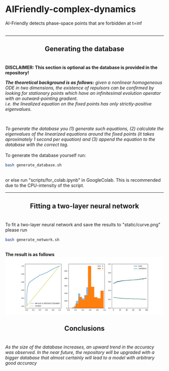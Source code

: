 # AIFriendly-complex-dynamics
AI-Friendly detects phase-space points that are forbidden at t=inf
<br><br>

---
<h2><p align="center"><b>Generating the database</b></p></h2>
<br>
<b>DISCLAIMER: This section is optional as the database is provided in the repository!</b>
<br>

<i><b>The theoretical background is as follows:</b> given a nonlinear homogeneous ODE in two dimensions, the existence of repulsors can be confirmed by looking for stationary points which have an infinitesimal evolution operator with an outward-pointing gradient. 
<br>
i.e. the linealized equation on the fixed points has only strictly-positive eigenvalues. 

<br>

To generate the database you (1) generate such equations, (2) calculate the eigenvalues of the linearized equations around the fixed points (it takes aproximately 1 second per equation) and (3) append the equation to the database with the correct tag. </i>
<br><br>
To generate the database yourself run: 
<br>

```bash
bash generate_database.sh
```
<br>
or else run "scripts/for_colab.ipynb" in GoogleColab. This is recommended due to the CPU-intensity of the script.<br>

---

<h2><p align="center"><b>Fitting a two-layer neural network</b></p></h2>
<br>
To fit a two-layer neural network and save the results to "static/curve.png" please run

```bash
bash generate_network.sh
```

<br>
<b>The result is as follows</b>
<br>

<img src="static/curve.png">

<h2><p align="center"><b>Conclusions</b></p></h2>
<br>
<i>As the size of the database increases, an upward trend in the accuracy was observed. In the near future, the repository will be upgraded with a bigger database that almost certainly will lead to a model with arbitrary good accuracy</i>
